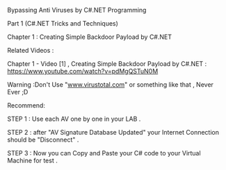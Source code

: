 Bypassing Anti Viruses by C#.NET Programming

Part 1 (C#.NET Tricks and Techniques)

Chapter 1 : Creating Simple Backdoor Payload by C#.NET

Related Videos :

Chapter 1 - Video [1] , Creating Simple Backdoor Payload by C#.NET : https://www.youtube.com/watch?v=pdMgQSTuN0M

Warning :Don't Use "www.virustotal.com" or something like that , Never Ever ;D

Recommend:

STEP 1 : Use each AV one by one in your LAB .

STEP 2 : after "AV Signature Database Updated" your Internet Connection should be "Disconnect" .

STEP 3 : Now you can Copy and Paste your C# code to your Virtual Machine for test .

